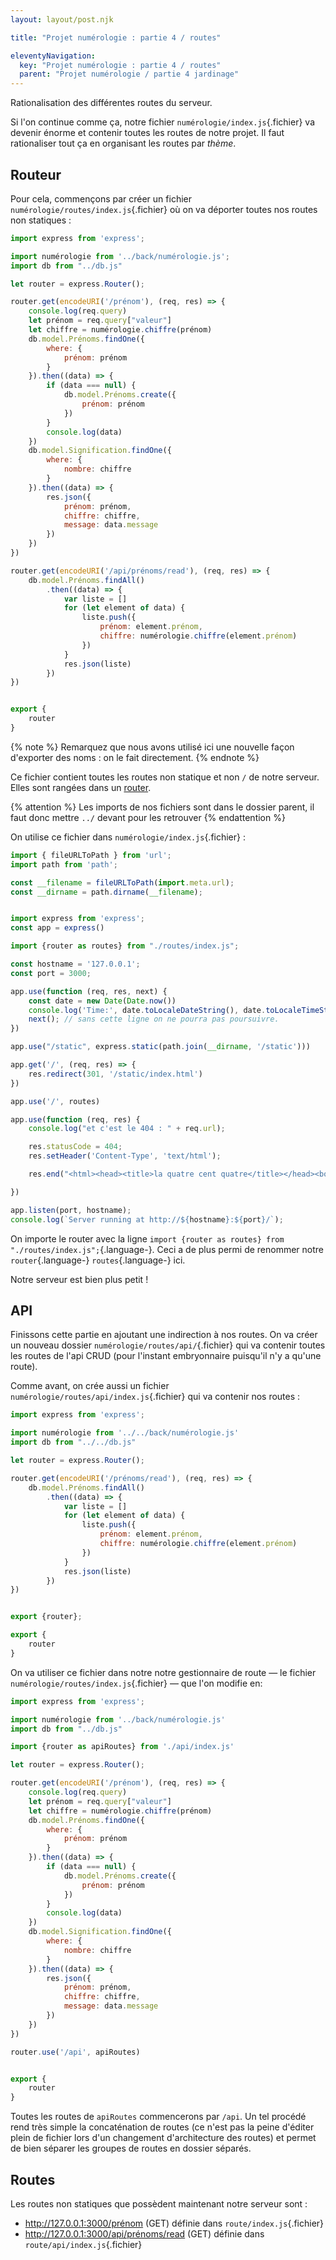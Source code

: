 ```yaml
---
layout: layout/post.njk

title: "Projet numérologie : partie 4 / routes"

eleventyNavigation:
  key: "Projet numérologie : partie 4 / routes"
  parent: "Projet numérologie / partie 4 jardinage"
---
```


<!-- début résumé -->

Rationalisation des différentes routes du serveur.

<!-- fin résumé -->

Si l'on continue comme ça, notre fichier `numérologie/index.js`{.fichier} va devenir énorme et contenir toutes les routes de notre projet. Il faut rationaliser tout ça en organisant les routes par *thème*.

## Routeur

Pour cela, commençons par créer un fichier `numérologie/routes/index.js`{.fichier} où on va déporter toutes nos routes non statiques :

```js
import express from 'express';

import numérologie from '../back/numérologie.js';
import db from "../db.js"

let router = express.Router();

router.get(encodeURI('/prénom'), (req, res) => {
    console.log(req.query)
    let prénom = req.query["valeur"]
    let chiffre = numérologie.chiffre(prénom)
    db.model.Prénoms.findOne({
        where: {
            prénom: prénom
        }
    }).then((data) => {
        if (data === null) {
            db.model.Prénoms.create({
                prénom: prénom
            })
        }
        console.log(data)
    })
    db.model.Signification.findOne({
        where: {
            nombre: chiffre
        }
    }).then((data) => {
        res.json({
            prénom: prénom,
            chiffre: chiffre,
            message: data.message
        })
    })
})

router.get(encodeURI('/api/prénoms/read'), (req, res) => {
    db.model.Prénoms.findAll()
        .then((data) => {
            var liste = []
            for (let element of data) {
                liste.push({
                    prénom: element.prénom,
                    chiffre: numérologie.chiffre(element.prénom)
                })
            }
            res.json(liste)
        })
})


export {
    router
}
```

{% note %}
Remarquez que nous avons utilisé ici une nouvelle façon d'exporter des noms : on le fait directement.
{% endnote %}

Ce fichier contient toutes les routes non statique et non `/` de notre serveur. Elles sont rangées dans un [router](http://expressjs.com/fr/guide/routing.html#express-router).


{% attention %}
Les imports de nos fichiers sont dans le dossier parent, il faut donc mettre `../` devant pour les retrouver
{% endattention %}

On utilise ce fichier dans `numérologie/index.js`{.fichier} :

```js
import { fileURLToPath } from 'url';
import path from 'path';

const __filename = fileURLToPath(import.meta.url);
const __dirname = path.dirname(__filename);


import express from 'express';
const app = express()

import {router as routes} from "./routes/index.js";

const hostname = '127.0.0.1';
const port = 3000;

app.use(function (req, res, next) {
    const date = new Date(Date.now())
    console.log('Time:', date.toLocaleDateString(), date.toLocaleTimeString(), "; url :", req.url);
    next(); // sans cette ligne on ne pourra pas poursuivre.
})

app.use("/static", express.static(path.join(__dirname, '/static')))

app.get('/', (req, res) => {
    res.redirect(301, '/static/index.html')
})

app.use('/', routes)

app.use(function (req, res) {
    console.log("et c'est le 404 : " + req.url);

    res.statusCode = 404;
    res.setHeader('Content-Type', 'text/html');

    res.end("<html><head><title>la quatre cent quatre</title></head><body><h1>Et c'est la 404.</h1><img  src=\"https://www.leblogauto.com/wp-content/uploads/2020/04/Peugeot-404-1.jpg\" /></body></html>");

})

app.listen(port, hostname);
console.log(`Server running at http://${hostname}:${port}/`);
```

On importe le router avec la ligne `import {router as routes} from "./routes/index.js";`{.language-}. Ceci a de plus permi de renommer notre `router`{.language-} `routes`{.language-} ici.

Notre serveur est bien plus petit !

## API

Finissons cette partie en ajoutant une indirection à nos routes. On va créer un nouveau dossier `numérologie/routes/api/`{.fichier} qui va contenir toutes les routes de l'api CRUD (pour l'instant embryonnaire puisqu'il n'y a qu'une route).

Comme avant, on crée aussi un fichier `numérologie/routes/api/index.js`{.fichier} qui va contenir nos routes :

```js
import express from 'express';

import numérologie from '../../back/numérologie.js'
import db from "../../db.js"

let router = express.Router();

router.get(encodeURI('/prénoms/read'), (req, res) => {
    db.model.Prénoms.findAll()
        .then((data) => {
            var liste = []
            for (let element of data) {
                liste.push({
                    prénom: element.prénom,
                    chiffre: numérologie.chiffre(element.prénom)
                })
            }
            res.json(liste)
        })
})


export {router};

export {
    router
}
```

On va utiliser ce fichier dans notre notre gestionnaire de route — le fichier `numérologie/routes/index.js`{.fichier} — que l'on modifie en:

```js
import express from 'express';

import numérologie from '../back/numérologie.js'
import db from "../db.js"

import {router as apiRoutes} from './api/index.js'

let router = express.Router();

router.get(encodeURI('/prénom'), (req, res) => {
    console.log(req.query)
    let prénom = req.query["valeur"]
    let chiffre = numérologie.chiffre(prénom)
    db.model.Prénoms.findOne({
        where: {
            prénom: prénom
        }
    }).then((data) => {
        if (data === null) {
            db.model.Prénoms.create({
                prénom: prénom
            })
        }
        console.log(data)
    })
    db.model.Signification.findOne({
        where: {
            nombre: chiffre
        }
    }).then((data) => {
        res.json({
            prénom: prénom,
            chiffre: chiffre,
            message: data.message
        })
    })
})

router.use('/api', apiRoutes)


export {
    router
}
```

Toutes les routes de `apiRoutes` commencerons par `/api`. Un tel procédé rend très simple la concaténation de routes (ce n'est pas la peine d'éditer plein de fichier lors d'un changement d'architecture des routes) et permet de bien séparer les groupes de routes en dossier séparés.

## Routes

Les routes non statiques que possèdent maintenant notre serveur sont :

* <http://127.0.0.1:3000/prénom> (GET) définie dans `route/index.js`{.fichier}
* <http://127.0.0.1:3000/api/prénoms/read> (GET) définie dans `route/api/index.js`{.fichier}

